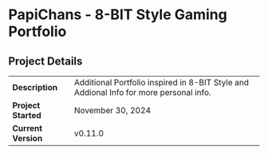 # PapiChans - 8-BIT Style Gaming Portfolio

## Project Details

|                     |                     |
| ------------------- | --------------------|
| **Description**     | Additional Portfolio inspired in 8-BIT Style and Addional Info for more personal info.|
| **Project Started**    | November 30, 2024 |
| **Current Version** | v0.11.0 |